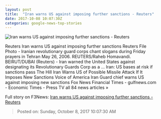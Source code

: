 ```yaml
---
layout: post
title:  "Iran warns US against imposing further sanctions - Reuters"
date: 2017-10-08 10:07:30Z
categories: google-news-top-stories
---
```


![Iran warns US against imposing further sanctions - Reuters](https://s2.reutersmedia.net/resources/r/?m=02&d=20171008&t=2&i=1204607425&w=&fh=545px&fw=&ll=&pl=&sq=&r=LYNXMPED9707G)

Reuters Iran warns US against imposing further sanctions Reuters File Photo - Iranian revolutionary guard corps chant slogans during Friday prayers in Tehran May 26, 2006. REUTERS/Raheb Homavandi. BEIRUT/DUBAI (Reuters) - Iran warned the United States against designating its Revolutionary Guards Corp as a ... Iran: US bases at risk if sanctions pass The Hill Iran Warns US of Possible Missile Attack If It Imposes New Sanctions Voice of America Iran Guard chief warns US against imposing new sanctions Fox News Financial Times - gulfnews.com - Economic Times - Press TV all 84 news articles »


Full story on F3News: [Iran warns US against imposing further sanctions - Reuters](http://www.f3nws.com/n/2pxDM)

> Posted on: Sunday, October 8, 2017 10:07:30 AM
